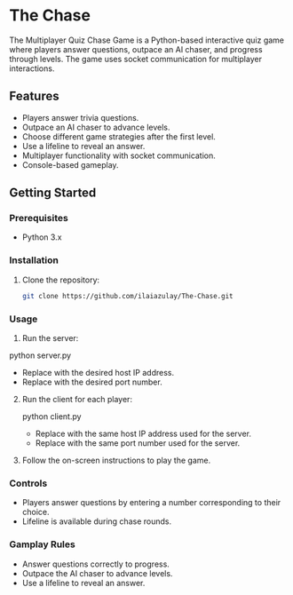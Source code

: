 # The Chase

The Multiplayer Quiz Chase Game is a Python-based interactive quiz game where players answer questions, outpace an AI chaser, and progress through levels. The game uses socket communication for multiplayer interactions.

## Features

- Players answer trivia questions.
- Outpace an AI chaser to advance levels.
- Choose different game strategies after the first level.
- Use a lifeline to reveal an answer.
- Multiplayer functionality with socket communication.
- Console-based gameplay.

## Getting Started

### Prerequisites

- Python 3.x

### Installation

1. Clone the repository:

   ```bash
   git clone https://github.com/ilaiazulay/The-Chase.git

### Usage

1. Run the server:

  python server.py <host> <port>
  * Replace <host> with the desired host IP address.
  * Replace <port> with the desired port number.

2. Run the client for each player:

   python client.py <host> <port>
   * Replace <host> with the same host IP address used for the server.
   * Replace <port> with the same port number used for the server.

3. Follow the on-screen instructions to play the game.

### Controls

* Players answer questions by entering a number corresponding to their choice.
* Lifeline is available during chase rounds.

### Gamplay Rules

* Answer questions correctly to progress.
* Outpace the AI chaser to advance levels.
* Use a lifeline to reveal an answer.



